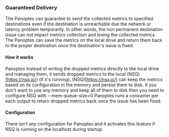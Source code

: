 ### Guaranteed Delivery

The Panoptes can guarantee to send the collected metrics to specified destinations even if the destination is unreachable due the network or latency problem temporarily. In other words, the non permanent destination issue can not impact metrics collection and losing the collected metrics. The Panoptes can save the metrics on the local drive and return them back to the proper destination once the destination's issue is fixed.

#### How it works

Panoptes instead of writing the dropped metrics directly to the local drive and managing them, it sends dropped metrics to the local (NSQ)[https://nsq.io/] (if it's running). (NSQ)[https://nsq.io/] can keep the metrics based on its configuration in the memory and persist them to disk. if you don't want to use any memory and keep all of them to disk then you need to configure NSQ with --mem-queue-size=0
Panoptes runs a consumer per each output to return dropped metrics back once the issue has been fixed.

#### Configuration

There isn't any configuration for Panoptes and it activates this feature if NSQ is running on the localhost during startup.